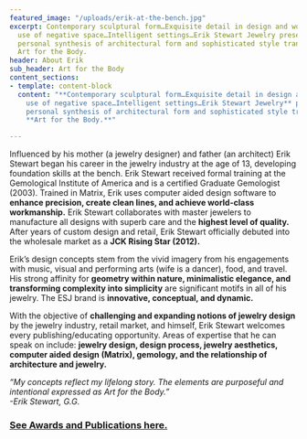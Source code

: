 ```yaml
---
featured_image: "/uploads/erik-at-the-bench.jpg"
excerpt: Contemporary sculptural form…Exquisite detail in design and workmanship…Clever
  use of negative space…Intelligent settings…Erik Stewart Jewelry presents a uniquely
  personal synthesis of architectural form and sophisticated style transformed into
  Art for the Body.
header: About Erik
sub_header: Art for the Body
content_sections:
- template: content-block
  content: "**Contemporary sculptural form…Exquisite detail in design and workmanship…Clever
    use of negative space…Intelligent settings…Erik Stewart Jewelry** presents a uniquely
    personal synthesis of architectural form and sophisticated style transformed into
    **Art for the Body.**"

---
```


Influenced by his mother (a jewelry designer) and father (an architect) Erik Stewart began his career in the jewelry industry at the age of 13, developing foundation skills at the bench. Erik Stewart received formal training at the Gemological Institute of America and is a certified Graduate Gemologist (2003). Trained in Matrix, Erik uses computer aided design software to **enhance precision, create clean lines, and achieve world-class workmanship.** Erik Stewart collaborates with master jewelers to manufacture all designs with superb care and the **highest level of quality.** After years of custom design and retail, Erik Stewart officially debuted into the wholesale market as a **JCK Rising Star (2012).**

Erik’s design concepts stem from the vivid imagery from his engagements with music, visual and performing arts (wife is a dancer), food, and travel. His strong affinity for **geometry within nature, minimalistic elegance, and transforming complexity into simplicity** are significant motifs in all of his jewelry. The ESJ brand is **innovative, conceptual, and dynamic.**

With the objective of **challenging and expanding notions of jewelry design** by the jewelry industry, retail market, and himself, Erik Stewart welcomes every publishing/educating opportunity. Areas of expertise that he can speak on include: **jewelry design, design process, jewelry aesthetics, computer aided design (Matrix), gemology, and the relationship of architecture and jewelry.**

_“My concepts reflect my lifelong story. The elements are purposeful and intentional expressed as Art for the Body.”  
\-Erik Stewart, G.G._

### [See Awards and Publications here.](https://erikstewartjewelry.com/news/ "News")